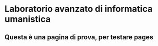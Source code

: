 # Laboratorio avanzato di informatica umanistica
## Questa è una pagina di prova, per testare pages
